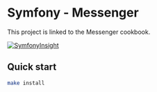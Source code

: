 # Symfony - Messenger

This project is linked to the Messenger cookbook.

[![SymfonyInsight](https://insight.symfony.com/projects/7db54303-0a5d-4b27-be1e-c0847bcfd045/small.svg)](https://insight.symfony.com/projects/7db54303-0a5d-4b27-be1e-c0847bcfd045)

## Quick start

```bash
make install
```
